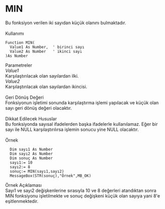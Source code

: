 # MIN

Bu fonksiyon verilen iki sayıdan küçük olanını bulmaktadır.\
\
Kullanımı

```
Function MIN(
  Value1 As Number,  ' birinci sayı
  Value2 As Number   ' ikinci sayı
)As Number
```

Parametreler\
_Value1_\
Karşılaştırılacak olan sayılardan ilki.\
_Value2_\
Karşılaştırılacak olan sayılardan ikincisi.\
\
Geri Dönüş Değeri\
Fonksiyonun işletimi sonunda karşılaştırma işlemi yapılacak ve küçük olan sayı geri dönüş değeri olacaktır.\
\
Dikkat Edilecek Hususlar\
Bu fonksiyonda sayısal ifadelerden başka ifadelerle kullanılamaz. Eğer bir sayı ile NULL karşılaştırılırsa işlemin sonucu yine NULL olacaktır.\
\
Örnek

```
  Dim sayı1 As Number
  Dim sayı2 As Number
  Dim sonuç As Number
  sayı1:= 10
  sayı2:= 8
  sonuç:= MIN(sayı1,sayı2)
  MessageBox(STR(sonuç),"Örnek",MB_OK)
```

Örnek Açıklaması\
Sayı1 ve sayı2 değişkenlerine sırasıyla 10 ve 8 değerleri atandıktan sonra MIN fonksiyonu işletilmekte ve sonuç değişkeni küçük olan sayıya yani 8'e eşitlenmektedir.

